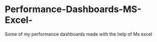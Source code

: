 # Performance-Dashboards-MS-Excel-
Some of my performance dashboards made with the help of Ms excel 
